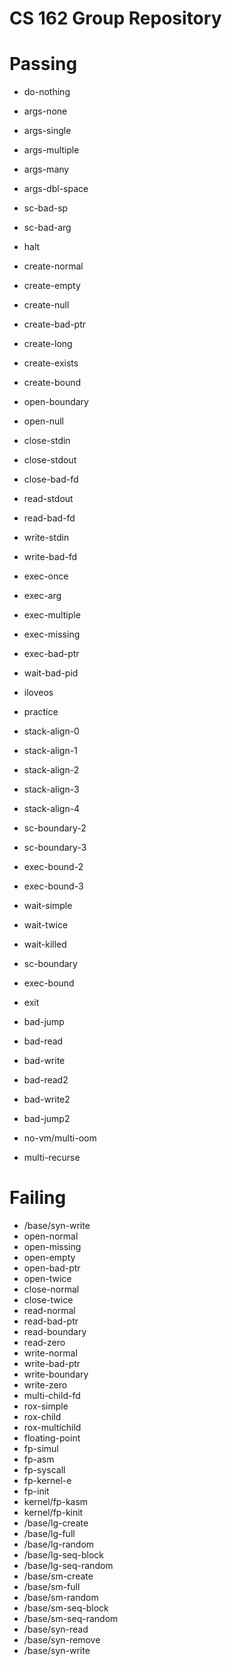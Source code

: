 CS 162 Group Repository
=======================

# Passing

- do-nothing
- args-none
- args-single
- args-multiple
- args-many
- args-dbl-space
- sc-bad-sp
- sc-bad-arg
- halt
- create-normal
- create-empty
- create-null
- create-bad-ptr
- create-long
- create-exists
- create-bound
- open-boundary
- open-null
- close-stdin
- close-stdout
- close-bad-fd
- read-stdout
- read-bad-fd
- write-stdin
- write-bad-fd
- exec-once
- exec-arg
- exec-multiple
- exec-missing
- exec-bad-ptr
- wait-bad-pid
- iloveos
- practice
- stack-align-0
- stack-align-1
- stack-align-2
- stack-align-3
- stack-align-4
- sc-boundary-2
- sc-boundary-3
- exec-bound-2
- exec-bound-3
- wait-simple
- wait-twice
- wait-killed

- sc-boundary 
- exec-bound 
- exit 

- bad-jump 
- bad-read 
- bad-write 
- bad-read2
- bad-write2
- bad-jump2
- no-vm/multi-oom
- multi-recurse

# Failing

- /base/syn-write
- open-normal
- open-missing
- open-empty
- open-bad-ptr
- open-twice
- close-normal
- close-twice
- read-normal
- read-bad-ptr
- read-boundary
- read-zero
- write-normal
- write-bad-ptr
- write-boundary
- write-zero
- multi-child-fd
- rox-simple
- rox-child
- rox-multichild
- floating-point
- fp-simul
- fp-asm
- fp-syscall
- fp-kernel-e
- fp-init
- kernel/fp-kasm
- kernel/fp-kinit
- /base/lg-create
- /base/lg-full
- /base/lg-random
- /base/lg-seq-block
- /base/lg-seq-random
- /base/sm-create
- /base/sm-full
- /base/sm-random
- /base/sm-seq-block
- /base/sm-seq-random
- /base/syn-read
- /base/syn-remove
- /base/syn-write